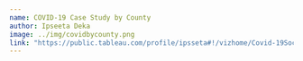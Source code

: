 ```yaml
---
name: COVID-19 Case Study by County
author: Ipseeta Deka
image: ../img/covidbycounty.png
link: "https://public.tableau.com/profile/ipsseta#!/vizhome/Covid-19Soc1/Dashboard1"
---
```

